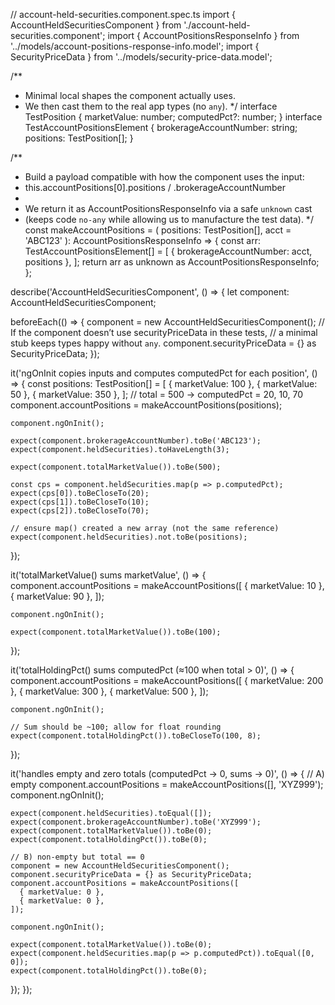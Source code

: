 
// account-held-securities.component.spec.ts
import { AccountHeldSecuritiesComponent } from './account-held-securities.component';
import { AccountPositionsResponseInfo } from '../models/account-positions-response-info.model';
import { SecurityPriceData } from '../models/security-price-data.model';

/**
 * Minimal local shapes the component actually uses.
 * We then cast them to the real app types (no `any`).
 */
interface TestPosition {
  marketValue: number;
  computedPct?: number;
}
interface TestAccountPositionsElement {
  brokerageAccountNumber: string;
  positions: TestPosition[];
}

/**
 * Build a payload compatible with how the component uses the input:
 * this.accountPositions[0].positions / .brokerageAccountNumber
 *
 * We return it as AccountPositionsResponseInfo via a safe `unknown` cast
 * (keeps code `no-any` while allowing us to manufacture the test data).
 */
const makeAccountPositions = (
  positions: TestPosition[],
  acct = 'ABC123'
): AccountPositionsResponseInfo => {
  const arr: TestAccountPositionsElement[] = [
    { brokerageAccountNumber: acct, positions },
  ];
  return arr as unknown as AccountPositionsResponseInfo;
};

describe('AccountHeldSecuritiesComponent', () => {
  let component: AccountHeldSecuritiesComponent;

  beforeEach(() => {
    component = new AccountHeldSecuritiesComponent();
    // If the component doesn’t use securityPriceData in these tests,
    // a minimal stub keeps types happy without `any`.
    component.securityPriceData = {} as SecurityPriceData;
  });

  it('ngOnInit copies inputs and computes computedPct for each position', () => {
    const positions: TestPosition[] = [
      { marketValue: 100 },
      { marketValue: 50 },
      { marketValue: 350 },
    ];
    // total = 500 → computedPct = 20, 10, 70
    component.accountPositions = makeAccountPositions(positions);

    component.ngOnInit();

    expect(component.brokerageAccountNumber).toBe('ABC123');
    expect(component.heldSecurities).toHaveLength(3);

    expect(component.totalMarketValue()).toBe(500);

    const cps = component.heldSecurities.map(p => p.computedPct);
    expect(cps[0]).toBeCloseTo(20);
    expect(cps[1]).toBeCloseTo(10);
    expect(cps[2]).toBeCloseTo(70);

    // ensure map() created a new array (not the same reference)
    expect(component.heldSecurities).not.toBe(positions);
  });

  it('totalMarketValue() sums marketValue', () => {
    component.accountPositions = makeAccountPositions([
      { marketValue: 10 },
      { marketValue: 90 },
    ]);

    component.ngOnInit();

    expect(component.totalMarketValue()).toBe(100);
  });

  it('totalHoldingPct() sums computedPct (≈100 when total > 0)', () => {
    component.accountPositions = makeAccountPositions([
      { marketValue: 200 },
      { marketValue: 300 },
      { marketValue: 500 },
    ]);

    component.ngOnInit();

    // Sum should be ~100; allow for float rounding
    expect(component.totalHoldingPct()).toBeCloseTo(100, 8);
  });

  it('handles empty and zero totals (computedPct -> 0, sums -> 0)', () => {
    // A) empty
    component.accountPositions = makeAccountPositions([], 'XYZ999');
    component.ngOnInit();

    expect(component.heldSecurities).toEqual([]);
    expect(component.brokerageAccountNumber).toBe('XYZ999');
    expect(component.totalMarketValue()).toBe(0);
    expect(component.totalHoldingPct()).toBe(0);

    // B) non-empty but total == 0
    component = new AccountHeldSecuritiesComponent();
    component.securityPriceData = {} as SecurityPriceData;
    component.accountPositions = makeAccountPositions([
      { marketValue: 0 },
      { marketValue: 0 },
    ]);

    component.ngOnInit();

    expect(component.totalMarketValue()).toBe(0);
    expect(component.heldSecurities.map(p => p.computedPct)).toEqual([0, 0]);
    expect(component.totalHoldingPct()).toBe(0);
  });
});